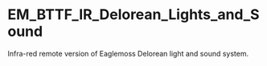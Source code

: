 # EM_BTTF_IR_Delorean_Lights_and_Sound
Infra-red remote version of Eaglemoss Delorean light and sound system.
